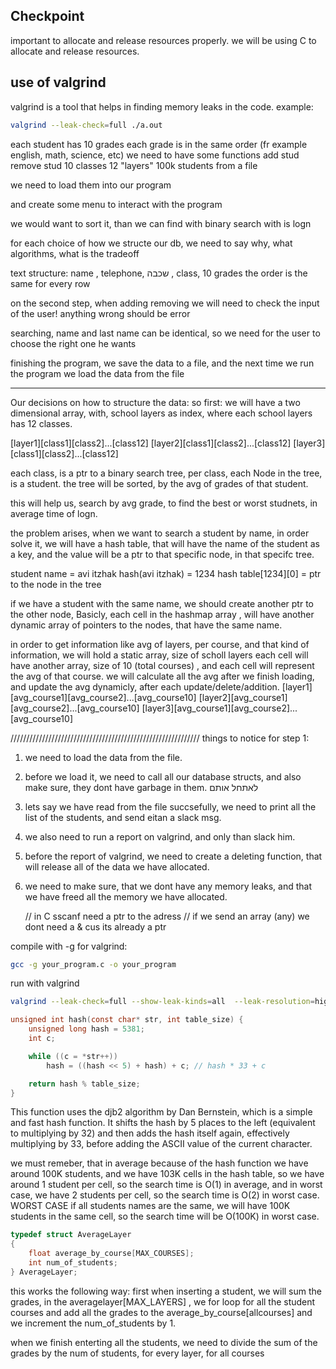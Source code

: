 ## Checkpoint


important to allocate and release resources properly.
we will be using C to allocate and release resources.

## use of valgrind

valgrind is a tool that helps in finding memory leaks in the code.
example:
```bash
valgrind --leak-check=full ./a.out
```

each student has 10 grades
each grade is in the same order (fr example english, math, science, etc)
we need to have some functions
add stud
remove stud
10 classes 12 "layers"
100k students from a file

we need to load them into our program

and create some menu to interact with the program

we would want to sort it, than we can find with binary search with is logn

for each choice of how we structe our db, we need to say why, what algorithms, what is the tradeoff

text structure:
name , telephone, שכבה , class, 10 grades 
the order is the same for every row


on the second step, when adding removing we will need to check the input of the user!
anything wrong should be error


searching, name and last name can be identical, so we need for the user to choose the right one he wants

finishing the program, we save the data to a file, and the next time we run the program we load the data from the file




------------------------------------------------------------
Our decisions on how to structure the data:
so first:
we will have a two dimensional array, with, school layers as index, where each school layers has 12 classes.

[layer1][class1][class2]...[class12]
[layer2][class1][class2]...[class12]
[layer3][class1][class2]...[class12]

each class, is a ptr to a binary search tree, per class, each Node in the tree, is a student.
the tree will be sorted, by the avg of grades of that student.

this will help us, search by avg grade, to find the best or worst studnets, in average time of logn.

the problem arises, when we want to search a student by name, in order solve it, we will have a hash table, that will have the name of the student as a key, and the value will be a ptr to that specific node, in that specifc tree.

student  name  = avi itzhak
hash(avi itzhak) = 1234
hash table[1234][0] = ptr to the node in the tree


if we have a student with the same name, we should create another ptr to the other node, 
Basicly, each cell in the hashmap array ,  will have another dynamic array of pointers to the nodes, that have the same name.

in order to get information like avg of layers, per course, and that kind of information, we will hold a static array, size of scholl layers
each cell will have another array, size of 10 (total courses) , and each cell will represent the avg of that course.
we will calculate all the avg after we finish loading, and update the avg dynamicly, after each update/delete/addition.
[layer1][avg_course1][avg_course2]...[avg_course10]
[layer2][avg_course1][avg_course2]...[avg_course10]
[layer3][avg_course1][avg_course2]...[avg_course10]


////////////////////////////////////////////////////////////
things to notice for step 1:
1. we need to load the data from the file.
2. before we load it, we need to call all our database structs, and also make sure, they dont have garbage in them. לאתחל אותם
3. lets say we have read from the file succsefully, we need to print all the list of the students, and send eitan a slack msg.
4. we also need to run a report on valgrind, and only than slack him.
5. before the report of valgrind, we need to create a deleting function, that will release all of the data we have allocated.
6. we need to make sure, that we dont have any memory leaks, and that we have freed all the memory we have allocated.


   // in C sscanf need a ptr to the adress
    // if we send an array (any) we dont need a & cus its already a ptr


compile with -g for valgrind:
```bash
gcc -g your_program.c -o your_program
```

run with valgrind
```bash
valgrind --leak-check=full --show-leak-kinds=all  --leak-resolution=high --trace-children=no --show-below-main=yes --num-callers=50 --log-file=memory_check.log ./your_program
```


```c
unsigned int hash(const char* str, int table_size) {
    unsigned long hash = 5381;
    int c;

    while ((c = *str++))
        hash = ((hash << 5) + hash) + c; // hash * 33 + c

    return hash % table_size;
}

```
This function uses the djb2 algorithm by Dan Bernstein, which is a simple and fast hash function. It shifts the hash by 5 places to the left (equivalent to multiplying by 32) and then adds the hash itself again, effectively multiplying by 33, before adding the ASCII value of the current character.

we must remeber, that in average because of the hash function
we have around 100K students, and we have 103K cells in the hash table, so we have around 1 student per cell, so the search time is O(1) in average, and in worst case, we have 2 students per cell, so the search time is O(2) in worst case.
WORST CASE if all students names are the same, we will have 100K students in the same cell, so the search time will be O(100K) in worst case.


```c
typedef struct AverageLayer
{
    float average_by_course[MAX_COURSES];
    int num_of_students;
} AverageLayer;
```

this works the following way:
first when inserting a student, we will sum the grades, in the averagelayer[MAX_LAYERS] , we for loop for all the student courses and add all the grades to the average_by_course[allcourses] and we increment the num_of_students by 1.

when we finish enterting all the students, we need to divide the sum of the grades by the num of students, for every layer, for all courses
